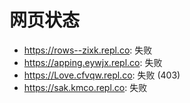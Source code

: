 # 网页状态
- https://rows--zixk.repl.co: 失败
- https://apping.eywjx.repl.co: 失败
- https://Love.cfvqw.repl.co: 失败 (403)
- https://sak.kmco.repl.co: 失败
